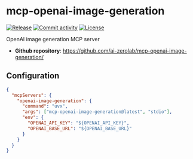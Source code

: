 # mcp-openai-image-generation

[![Release](https://img.shields.io/github/v/release/ai-zerolab/mcp-openai-image-generation)](https://img.shields.io/github/v/release/ai-zerolab/mcp-openai-image-generation)
[![Commit activity](https://img.shields.io/github/commit-activity/m/ai-zerolab/mcp-openai-image-generation)](https://img.shields.io/github/commit-activity/m/ai-zerolab/mcp-openai-image-generation)
[![License](https://img.shields.io/github/license/ai-zerolab/mcp-openai-image-generation)](https://img.shields.io/github/license/ai-zerolab/mcp-openai-image-generation)

OpenAI image generation MCP server

- **Github repository**: <https://github.com/ai-zerolab/mcp-openai-image-generation/>

## Configuration

```json
{
  "mcpServers": {
    "openai-image-generation": {
      "command": "uvx",
      "args": ["mcp-openai-image-generation@latest", "stdio"],
      "env": {
        "OPENAI_API_KEY": "${OPENAI_API_KEY}",
        "OPENAI_BASE_URL": "${OPENAI_BASE_URL}"
      }
    }
  }
}
```
